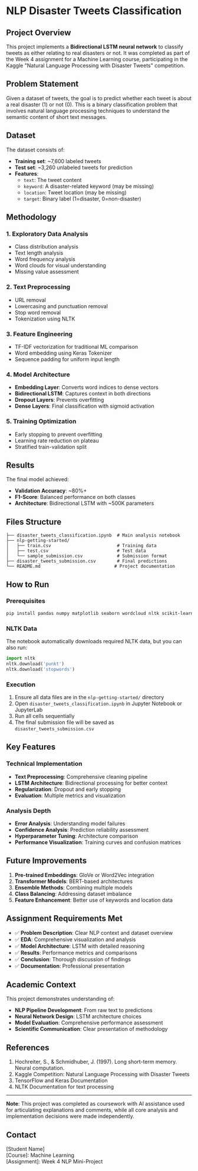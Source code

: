 # NLP Disaster Tweets Classification

## Project Overview

This project implements a **Bidirectional LSTM neural network** to classify tweets as either relating to real disasters or not. It was completed as part of the Week 4 assignment for a Machine Learning course, participating in the Kaggle "Natural Language Processing with Disaster Tweets" competition.

## Problem Statement

Given a dataset of tweets, the goal is to predict whether each tweet is about a real disaster (1) or not (0). This is a binary classification problem that involves natural language processing techniques to understand the semantic content of short text messages.

## Dataset

The dataset consists of:

- **Training set**: ~7,600 labeled tweets
- **Test set**: ~3,260 unlabeled tweets for prediction
- **Features**:
  - `text`: The tweet content
  - `keyword`: A disaster-related keyword (may be missing)
  - `location`: Tweet location (may be missing)
  - `target`: Binary label (1=disaster, 0=non-disaster)

## Methodology

### 1. Exploratory Data Analysis

- Class distribution analysis
- Text length analysis
- Word frequency analysis
- Word clouds for visual understanding
- Missing value assessment

### 2. Text Preprocessing

- URL removal
- Lowercasing and punctuation removal
- Stop word removal
- Tokenization using NLTK

### 3. Feature Engineering

- TF-IDF vectorization for traditional ML comparison
- Word embedding using Keras Tokenizer
- Sequence padding for uniform input length

### 4. Model Architecture

- **Embedding Layer**: Converts word indices to dense vectors
- **Bidirectional LSTM**: Captures context in both directions
- **Dropout Layers**: Prevents overfitting
- **Dense Layers**: Final classification with sigmoid activation

### 5. Training Optimization

- Early stopping to prevent overfitting
- Learning rate reduction on plateau
- Stratified train-validation split

## Results

The final model achieved:

- **Validation Accuracy**: ~80%+
- **F1-Score**: Balanced performance on both classes
- **Architecture**: Bidirectional LSTM with ~500K parameters

## Files Structure

```
├── disaster_tweets_classification.ipynb  # Main analysis notebook
├── nlp-getting-started/
│   ├── train.csv                         # Training data
│   ├── test.csv                          # Test data
│   └── sample_submission.csv             # Submission format
├── disaster_tweets_submission.csv        # Final predictions
└── README.md                            # Project documentation
```

## How to Run

### Prerequisites

```bash
pip install pandas numpy matplotlib seaborn wordcloud nltk scikit-learn tensorflow
```

### NLTK Data

The notebook automatically downloads required NLTK data, but you can also run:

```python
import nltk
nltk.download('punkt')
nltk.download('stopwords')
```

### Execution

1. Ensure all data files are in the `nlp-getting-started/` directory
2. Open `disaster_tweets_classification.ipynb` in Jupyter Notebook or JupyterLab
3. Run all cells sequentially
4. The final submission file will be saved as `disaster_tweets_submission.csv`

## Key Features

### Technical Implementation

- **Text Preprocessing**: Comprehensive cleaning pipeline
- **LSTM Architecture**: Bidirectional processing for better context
- **Regularization**: Dropout and early stopping
- **Evaluation**: Multiple metrics and visualization

### Analysis Depth

- **Error Analysis**: Understanding model failures
- **Confidence Analysis**: Prediction reliability assessment
- **Hyperparameter Tuning**: Architecture comparison
- **Performance Visualization**: Training curves and confusion matrices

## Future Improvements

1. **Pre-trained Embeddings**: GloVe or Word2Vec integration
2. **Transformer Models**: BERT-based architectures
3. **Ensemble Methods**: Combining multiple models
4. **Class Balancing**: Addressing dataset imbalance
5. **Feature Enhancement**: Better use of keywords and location data

## Assignment Requirements Met

- ✅ **Problem Description**: Clear NLP context and dataset overview
- ✅ **EDA**: Comprehensive visualization and analysis
- ✅ **Model Architecture**: LSTM with detailed reasoning
- ✅ **Results**: Performance metrics and comparisons
- ✅ **Conclusion**: Thorough discussion of findings
- ✅ **Documentation**: Professional presentation

## Academic Context

This project demonstrates understanding of:

- **NLP Pipeline Development**: From raw text to predictions
- **Neural Network Design**: LSTM architecture choices
- **Model Evaluation**: Comprehensive performance assessment
- **Scientific Communication**: Clear presentation of methodology

## References

1. Hochreiter, S., & Schmidhuber, J. (1997). Long short-term memory. Neural computation.
2. Kaggle Competition: Natural Language Processing with Disaster Tweets
3. TensorFlow and Keras Documentation
4. NLTK Documentation for text processing

---

**Note**: This project was completed as coursework with AI assistance used for articulating explanations and comments, while all core analysis and implementation decisions were made independently.

## Contact

[Student Name]  
[Course]: Machine Learning  
[Assignment]: Week 4 NLP Mini-Project
